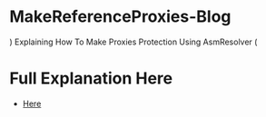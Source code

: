 # MakeReferenceProxies-Blog
) Explaining How To Make Proxies Protection Using AsmResolver (

# Full Explanation Here
- [Here](https://discord.gg/phBExsjEyp)
